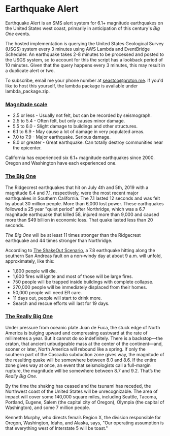 # Earthquake Alert

Earthquake Alert is an SMS alert system for 6.1+ magnitude earthquakes on the United States west coast, primarily in anticipation of this century's _Big One_ events.

The hosted implementation is querying the United States Geological Survey (USGS) system every 3 minutes using AWS Lambda and EventBridge Scheduler. An earthquake takes 2-8 minutes to be processed and posted to the USGS system, so to account for this the script has a lookback period of 10 minutes. Given that the query happens every 3 minutes, this may result in a duplicate alert or two.

To subscribe, email me your phone number at seastco@proton.me. If you'd like to host this yourself, the lambda package is available under lambda_package.zip.

### [Magnitude scale](https://en.wikipedia.org/wiki/Moment_magnitude_scale)
- 2.5 or less - Usually not felt, but can be recorded by seismograph.
- 2.5 to 5.4 - Often felt, but only causes minor damage.
- 5.5 to 6.0 - Slight damage to buildings and other structures.
- 6.1 to 6.9 - May cause a lot of damage in very populated areas.
- 7.0 to 7.9 - Major earthquake. Serious damage.
- 8.0 or greater - Great earthquake. Can totally destroy communities near the epicenter.

California has experienced six 6.1+ magnitude earthquakes since 2000. Oregon and Washington have each experienced one.

### [The Big One](https://laist.com/news/climate-environment/the-big-one-is-coming-to-southern-california-this-is-your-survival-guide)

The Ridgecrest earthquakes that hit on July 4th and 5th, 2019 with a magnitude 6.4 and 7.1, respectively, were the most recent major earthquakes in Southern California. The 7.1 lasted 12 seconds and was felt by about 30 million people. More than 6,000 lost power. These earthquakes followed a 25 year "quiet period" after Northridge, which was a 6.7 magnitude earthquake that killed 58, injured more than 9,000 and caused more than $49 billion in economic loss. That quake lasted less than 20 seconds.

_The Big One_ will be at least 11 times stronger than the Ridgecrest earthquake and 44 times stronger than Northridge.

According to [The ShakeOut Scenario](https://pubs.usgs.gov/of/2008/1150/), a 7.8 earthquake hitting along the southern San Andreas fault on a non-windy day at about 9 a.m. will unfold, approximately, like this:
- 1,800 people will die.
- 1,600 fires will ignite and most of those will be large fires.
- 750 people will be trapped inside buildings with complete collapse.
- 270,000 people will be immediately displaced from their homes.
- 50,000 people will need ER care.
- 11 days out, people will start to drink more.
- Search and rescue efforts will last for 19 days.

### [The Really Big One](https://www.newyorker.com/magazine/2015/07/20/the-really-big-one)

Under pressure from oceanic plate Juan de Fuca, the stuck edge of North America is bulging upward and compressing eastward at the rate of millimetres a year. But it cannot do so indefinitely. There is a backstop—the craton, that ancient unbudgeable mass at the center of the continent—and, sooner or later, North America will rebound like a spring. If only the southern part of the Cascadia subduction zone gives way, the magnitude of the resulting quake will be somewhere between 8.0 and 8.6. If the entire zone gives way at once, an event that seismologists call a full-margin rupture, the magnitude will be somewhere between 8.7 and 9.2. That’s the _Really Big One._

By the time the shaking has ceased and the tsunami has receded, the Northwest coast of the United States will be unrecognizable. The area of impact will cover some 140,000 square miles, including Seattle, Tacoma, Portland, Eugene, Salem (the capital city of Oregon), Olympia (the capital of Washington), and some 7 million people.

Kenneth Murphy, who directs fema’s Region X, the division responsible for Oregon, Washington, Idaho, and Alaska, says, "Our operating assumption is that everything west of Interstate 5 will be toast."
